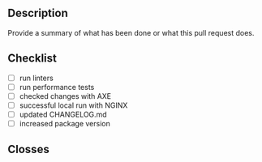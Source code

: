 ## Description

Provide a summary of what has been done or what this pull request does.

## Checklist

- [ ] run linters
- [ ] run performance tests
- [ ] checked changes with AXE
- [ ] successful local run with NGINX
- [ ] updated CHANGELOG.md
- [ ] increased package version

## Closses

<!-- List issues that should be closed after merge -->
